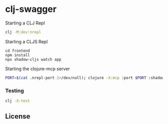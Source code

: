# clj-swagger

Starting a CLJ Repl
```sh
clj -M:dev:nrepl
```

Starting a CLJS Repl
```
cd frontend
npm install
npx shadow-cljs watch app
```

Starting the clojure-mcp server
```sh
PORT=$(cat .nrepl-port 2>/dev/null); clojure -X:mcp :port $PORT :shadow-port 7889 :shadow-build "app"
```

### Testing

```sh
clj -X:test
```

## License
